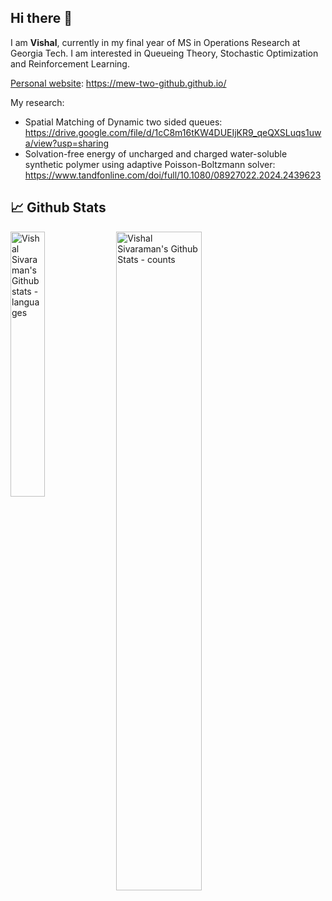 ## Hi there 👋

<!--
**mew-two-github/mew-two-github** is a ✨ _special_ ✨ repository because its `README.md` (this file) appears on your GitHub profile.

Here are some ideas to get you started:

- 🔭 I’m currently working on ...
- 🌱 I’m currently learning ...
- 👯 I’m looking to collaborate on ...
- 🤔 I’m looking for help with ...
- 💬 Ask me about ...
- 📫 How to reach me: ...
- 😄 Pronouns: ...
- ⚡ Fun fact: ...
-->
I am **Vishal**, currently in my final year of MS in Operations Research at Georgia Tech. I am interested in Queueing Theory, Stochastic Optimization and Reinforcement Learning.

[Personal website](https://mew-two-github.github.io): https://mew-two-github.github.io/

My research:

- Spatial Matching of Dynamic two sided queues: https://drive.google.com/file/d/1cC8m16tKW4DUEIjKR9_qeQXSLuqs1uwa/view?usp=sharing
- Solvation-free energy of uncharged and charged water-soluble synthetic polymer using adaptive Poisson-Boltzmann solver: https://www.tandfonline.com/doi/full/10.1080/08927022.2024.2439623

## 📈 Github Stats
<div>
  <img align="left" src="https://github-readme-stats.vercel.app/api/top-langs/?username=mew-two-github&layout=compact&hide=jupyter%20notebook&include_all_commits=true&count_private=true&show_icons=true&line_height=25&theme=radical" alt="Vishal Sivaraman's Github stats - languages" width="33%" />
  <img align="center" src="https://github-readme-stats.vercel.app/api?username=mew-two-github&include_all_commits=true&count_private=true&show_icons=true&line_height=25&theme=radical&hide=prs,stars" alt="Vishal Sivaraman's Github Stats - counts" width="52%"/>
</div>

<!--
<hr></hr>

## 📈 Github Stats
<div>
  <img align="left" src="https://github-readme-stats.vercel.app/api/top-langs/?username=mew-two-github&layout=compact&hide=jupyter%20notebook&include_all_commits=true&count_private=true&show_icons=true&line_height=25&theme=radical" alt="Abishek Sridhar's Github stats - languages" width="33%" />
  <img align="center" src="https://github-readme-stats.vercel.app/api?username=mew-two-github&include_all_commits=true&count_private=true&show_icons=true&line_height=25&theme=radical&hide=prs,stars" alt="Vishal Sivaraman's Github Stats - counts" width="52%"/>
</div>
<!-- <div>
  <img align="center" src="https://github-readme-stats.vercel.app/api/pin?username=abisubramanya27&repo=github-readme-stats&theme=radical" alt="Abishek Sridhar's Github stats - recent repos" width="40%" />
</div> -->
<!--
<hr></hr> 
-->
